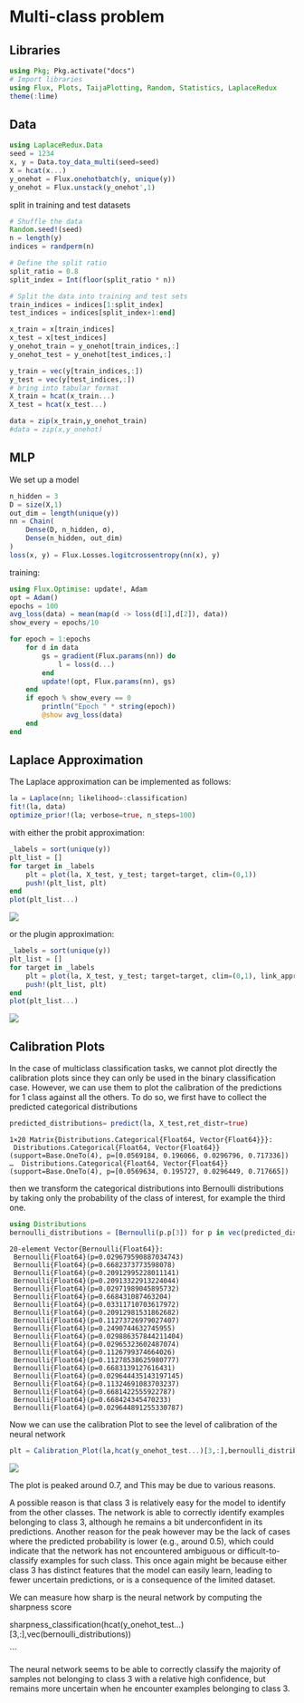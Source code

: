# Multi-class problem


## Libraries

``` julia
using Pkg; Pkg.activate("docs")
# Import libraries
using Flux, Plots, TaijaPlotting, Random, Statistics, LaplaceRedux
theme(:lime)
```

## Data

``` julia
using LaplaceRedux.Data
seed = 1234
x, y = Data.toy_data_multi(seed=seed)
X = hcat(x...)
y_onehot = Flux.onehotbatch(y, unique(y))
y_onehot = Flux.unstack(y_onehot',1)
```

split in training and test datasets

``` julia
# Shuffle the data
Random.seed!(seed)
n = length(y)
indices = randperm(n)

# Define the split ratio
split_ratio = 0.8
split_index = Int(floor(split_ratio * n))

# Split the data into training and test sets
train_indices = indices[1:split_index]
test_indices = indices[split_index+1:end]

x_train = x[train_indices]
x_test = x[test_indices]
y_onehot_train = y_onehot[train_indices,:]
y_onehot_test = y_onehot[test_indices,:]

y_train = vec(y[train_indices,:])
y_test = vec(y[test_indices,:])
# bring into tabular format
X_train = hcat(x_train...) 
X_test = hcat(x_test...) 

data = zip(x_train,y_onehot_train)
#data = zip(x,y_onehot)
```

## MLP

We set up a model

``` julia
n_hidden = 3
D = size(X,1)
out_dim = length(unique(y))
nn = Chain(
    Dense(D, n_hidden, σ),
    Dense(n_hidden, out_dim)
)  
loss(x, y) = Flux.Losses.logitcrossentropy(nn(x), y)
```

training:

``` julia
using Flux.Optimise: update!, Adam
opt = Adam()
epochs = 100
avg_loss(data) = mean(map(d -> loss(d[1],d[2]), data))
show_every = epochs/10

for epoch = 1:epochs
    for d in data
        gs = gradient(Flux.params(nn)) do
            l = loss(d...)
        end
        update!(opt, Flux.params(nn), gs)
    end
    if epoch % show_every == 0
        println("Epoch " * string(epoch))
        @show avg_loss(data)
    end
end
```

## Laplace Approximation

The Laplace approximation can be implemented as follows:

``` julia
la = Laplace(nn; likelihood=:classification)
fit!(la, data)
optimize_prior!(la; verbose=true, n_steps=100)
```

with either the probit approximation:

``` julia
_labels = sort(unique(y))
plt_list = []
for target in _labels
    plt = plot(la, X_test, y_test; target=target, clim=(0,1))
    push!(plt_list, plt)
end
plot(plt_list...)
```

![](multi_files/figure-commonmark/cell-8-output-1.svg)

or the plugin approximation:

``` julia
_labels = sort(unique(y))
plt_list = []
for target in _labels
    plt = plot(la, X_test, y_test; target=target, clim=(0,1), link_approx=:plugin)
    push!(plt_list, plt)
end
plot(plt_list...)
```

![](multi_files/figure-commonmark/cell-9-output-1.svg)

## Calibration Plots

In the case of multiclass classification tasks, we cannot plot directly the calibration plots since they can only be used in the binary classification case. However, we can use them to plot the calibration of the predictions for 1 class against all the others. To do so, we first have to collect the predicted categorical distributions

``` julia
predicted_distributions= predict(la, X_test,ret_distr=true)
```

    1×20 Matrix{Distributions.Categorical{Float64, Vector{Float64}}}:
     Distributions.Categorical{Float64, Vector{Float64}}(support=Base.OneTo(4), p=[0.0569184, 0.196066, 0.0296796, 0.717336])  …  Distributions.Categorical{Float64, Vector{Float64}}(support=Base.OneTo(4), p=[0.0569634, 0.195727, 0.0296449, 0.717665])

then we transform the categorical distributions into Bernoulli distributions by taking only the probability of the class of interest, for example the third one.

``` julia
using Distributions
bernoulli_distributions = [Bernoulli(p.p[3]) for p in vec(predicted_distributions)]
```

    20-element Vector{Bernoulli{Float64}}:
     Bernoulli{Float64}(p=0.029679590887034743)
     Bernoulli{Float64}(p=0.6682373773598078)
     Bernoulli{Float64}(p=0.20912995228011141)
     Bernoulli{Float64}(p=0.20913322913224044)
     Bernoulli{Float64}(p=0.02971989045895732)
     Bernoulli{Float64}(p=0.668431087463204)
     Bernoulli{Float64}(p=0.03311710703617972)
     Bernoulli{Float64}(p=0.20912981531862682)
     Bernoulli{Float64}(p=0.11273726979027407)
     Bernoulli{Float64}(p=0.2490744632745955)
     Bernoulli{Float64}(p=0.029886357844211404)
     Bernoulli{Float64}(p=0.02965323602487074)
     Bernoulli{Float64}(p=0.1126799374664026)
     Bernoulli{Float64}(p=0.11278538625980777)
     Bernoulli{Float64}(p=0.6683139127616431)
     Bernoulli{Float64}(p=0.029644435143197145)
     Bernoulli{Float64}(p=0.11324691083703237)
     Bernoulli{Float64}(p=0.6681422555922787)
     Bernoulli{Float64}(p=0.668424345470233)
     Bernoulli{Float64}(p=0.029644891255330787)

Now we can use the calibration Plot to see the level of calibration of the neural network

``` julia
plt = Calibration_Plot(la,hcat(y_onehot_test...)[3,:],bernoulli_distributions;n_bins = 10);
```

![](multi_files/figure-commonmark/cell-12-output-1.svg)

The plot is peaked around 0.7, and This may be due to various reasons.

A possible reason is that class 3 is relatively easy for the model to identify from the other classes. The network is able to correctly identify examples belonging to class 3, although he remains a bit underconfident in its predictions.
Another reason for the peak however may be the lack of cases where the predicted probability is lower (e.g., around 0.5), which could indicate that the network has not encountered ambiguous or difficult-to-classify examples for such class. This once again might be because either class 3 has distinct features that the model can easily learn, leading to fewer uncertain predictions, or is a consequence of the limited dataset.

We can measure how sharp is the neural network by computing the sharpness score

sharpness_classification(hcat(y_onehot_test…)\[3,:\],vec(bernoulli_distributions))

\`\`\`

The neural network seems to be able to correctly classify the majority of samples not belonging to class 3 with a relative high confidence, but remains more uncertain when he encounter examples belonging to class 3.
